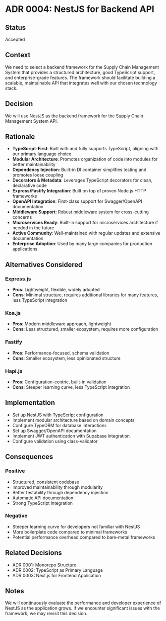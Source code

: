 # ADR 0004: NestJS for Backend API

## Status

Accepted

## Context

We need to select a backend framework for the Supply Chain Management System that provides a structured architecture, good TypeScript support, and enterprise-grade features. The framework should facilitate building a scalable, maintainable API that integrates well with our chosen technology stack.

## Decision

We will use NestJS as the backend framework for the Supply Chain Management System API.

## Rationale

- **TypeScript-First**: Built with and fully supports TypeScript, aligning with our primary language choice
- **Modular Architecture**: Promotes organization of code into modules for better maintainability
- **Dependency Injection**: Built-in DI container simplifies testing and promotes loose coupling
- **Decorators & Metadata**: Leverages TypeScript decorators for clean, declarative code
- **Express/Fastify Integration**: Built on top of proven Node.js HTTP frameworks
- **OpenAPI Integration**: First-class support for Swagger/OpenAPI documentation
- **Middleware Support**: Robust middleware system for cross-cutting concerns
- **Microservices Ready**: Built-in support for microservices architecture if needed in the future
- **Active Community**: Well-maintained with regular updates and extensive documentation
- **Enterprise Adoption**: Used by many large companies for production applications

## Alternatives Considered

### Express.js

- **Pros**: Lightweight, flexible, widely adopted
- **Cons**: Minimal structure, requires additional libraries for many features, less TypeScript integration

### Koa.js

- **Pros**: Modern middleware approach, lightweight
- **Cons**: Less structured, smaller ecosystem, requires more configuration

### Fastify

- **Pros**: Performance-focused, schema validation
- **Cons**: Smaller ecosystem, less opinionated structure

### Hapi.js

- **Pros**: Configuration-centric, built-in validation
- **Cons**: Steeper learning curve, less TypeScript integration

## Implementation

- Set up NestJS with TypeScript configuration
- Implement modular architecture based on domain concepts
- Configure TypeORM for database interactions
- Set up Swagger/OpenAPI documentation
- Implement JWT authentication with Supabase integration
- Configure validation using class-validator

## Consequences

### Positive

- Structured, consistent codebase
- Improved maintainability through modularity
- Better testability through dependency injection
- Automatic API documentation
- Strong TypeScript integration

### Negative

- Steeper learning curve for developers not familiar with NestJS
- More boilerplate code compared to minimal frameworks
- Potential performance overhead compared to bare-metal frameworks

## Related Decisions

- ADR 0001: Monorepo Structure
- ADR 0002: TypeScript as Primary Language
- ADR 0003: Next.js for Frontend Application

## Notes

We will continuously evaluate the performance and developer experience of NestJS as the application grows. If we encounter significant issues with the framework, we may revisit this decision.